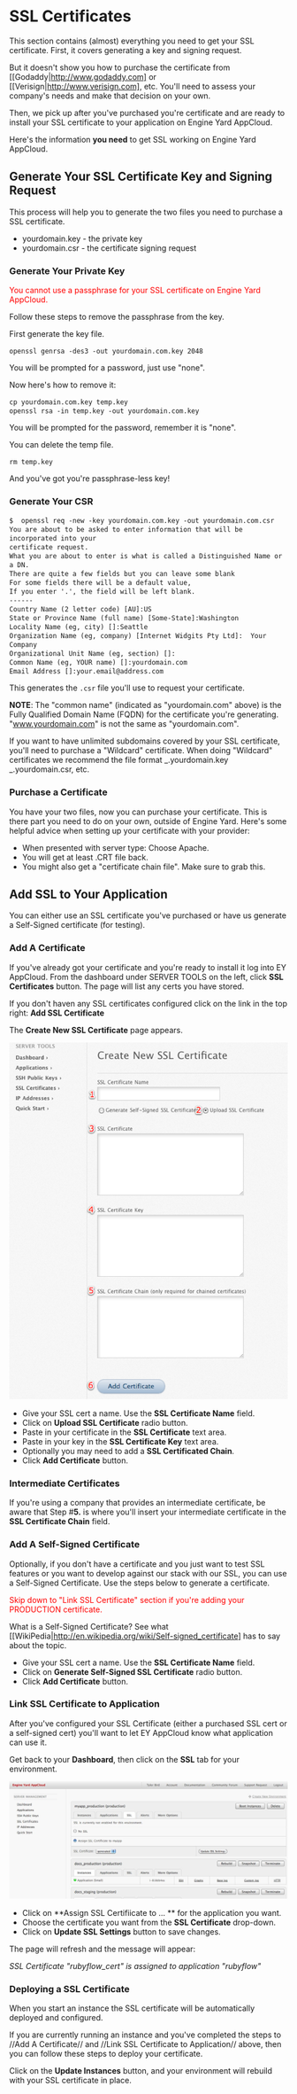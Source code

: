 # SSL Certificates

This section contains (almost) everything you need to get your SSL certificate.  First, it covers generating a key and signing request.  

But it doesn't show you how to purchase the certificate from [[Godaddy|http://www.godaddy.com] or [[Verisign|http://www.verisign.com], etc.  You'll need to assess your company's needs and make that decision on your own.

Then, we pick up after you've purchased you're certificate and are ready to install your SSL certificate to your application on Engine Yard AppCloud.

Here's the information **you need** to get SSL working on Engine Yard AppCloud.

## Generate Your SSL Certificate Key and Signing Request

This process will help you to generate the two files you need to purchase a SSL certificate.

  * yourdomain.key - the private key
  * yourdomain.csr - the certificate signing request

### Generate Your Private Key

<html><span style="color:red;">You cannot use a passphrase for your SSL certificate on Engine Yard AppCloud.</span></html>

Follow these steps to remove the passphrase from the key.

First generate the key file.

    openssl genrsa -des3 -out yourdomain.com.key 2048

You will be prompted for a password, just use "none".

Now here's how to remove it:

    cp yourdomain.com.key temp.key
    openssl rsa -in temp.key -out yourdomain.com.key

You will be prompted for the password, remember it is "none".

You can delete the temp file.

    rm temp.key

And you've got you're passphrase-less key!

### Generate Your CSR


    $  openssl req -new -key yourdomain.com.key -out yourdomain.com.csr
    You are about to be asked to enter information that will be incorporated into your
    certificate request.
    What you are about to enter is what is called a Distinguished Name or a DN.
    There are quite a few fields but you can leave some blank
    For some fields there will be a default value,
    If you enter '.', the field will be left blank.
    ------
    Country Name (2 letter code) [AU]:US
    State or Province Name (full name) [Some-State]:Washington
    Locality Name (eg, city) []:Seattle
    Organization Name (eg, company) [Internet Widgits Pty Ltd]:  Your Company
    Organizational Unit Name (eg, section) []:
    Common Name (eg, YOUR name) []:yourdomain.com
    Email Address []:your.email@address.com


This generates the `.csr` file you'll use to request your certificate.

**NOTE**: The "common name" (indicated as "yourdomain.com" above) is the Fully Qualified Domain Name (FQDN) for the certificate you're generating.  <nowiki>"www.yourdomain.com" is not the same as "yourdomain.com".</nowiki>

If you want to have unlimited subdomains covered by your SSL certificate, you'll need to purchase a "Wildcard" certificate.  When doing "Wildcard" certificates we recommend the file format _.yourdomain.key _.yourdomain.csr, etc.

### Purchase a Certificate

You have your two files, now you can purchase your certificate.  This is there part you need to do on your own, outside of Engine Yard.  Here's some helpful advice when setting up your certificate with your provider:

  * When presented with server type: Choose Apache.
  * You will get at least .CRT file back.
  * You might also get a "certificate chain file".  Make sure to grab this.

## Add SSL to Your Application

You can either use an SSL certificate you've purchased or have us generate a Self-Signed certificate (for testing).

### Add A Certificate

If you've already got your certificate and you're ready to install it log into EY AppCloud. From the dashboard under SERVER TOOLS on the left, click **SSL Certificates** button.  The page will list any certs you have stored.

If you don't haven any SSL certificates configured click on the link in the top right: **Add SSL Certificate**

The **Create New SSL Certificate** page appears.

![SSL Cert](images/appcloudsslcertificates.png)

  - Give your SSL cert a name.  Use the **SSL Certificate Name** field.
  - Click on **Upload SSL Certificate** radio button.
  - Paste in your certificate in the **SSL Certificate** text area.
  - Paste in your key in the **SSL Certificate Key** text area.
  - Optionally you may need to add a **SSL Certificated Chain**.
  - Click **Add Certificate** button.

### Intermediate Certificates

If you're using a company that provides an intermediate certificate, be aware that Step #**5.** is where you'll insert your intermediate certificate in the **SSL Certificate Chain** field.

### Add A Self-Signed Certificate

Optionally, if you don't have a certificate and you just want to test SSL features or you want to develop against our stack with our SSL, you can use a Self-Signed Certificate.  Use the steps below to generate a certificate.

<html><span style="color:red;">Skip down to "Link SSL Certificate" section if you're adding your PRODUCTION certificate.</span></html>

What is a Self-Signed Certificate?  See what [[WikiPedia|http://en.wikipedia.org/wiki/Self-signed_certificate] has to say about the topic.

  - Give your SSL cert a name.  Use the **SSL Certificate Name** field.
  - Click on **Generate Self-Signed SSL Certificate** radio button.
  - Click **Add Certificate** button.

### Link SSL Certificate to Application

After you've configured your SSL Certificate (either a purchased SSL cert or a self-signed cert) you'll want to let EY AppCloud know what application can use it.

Get back to your **Dashboard**, then click on the **SSL** tab for your environment.

![SSL Tab](images/ssl_tab.jpg)

  - Click on **Assign SSL Certifiicate to ... ** for the application you want.
  - Choose the certificate you want from the **SSL Certificate** drop-down.
  - Click on **Update SSL Settings** button to save changes.

The page will refresh and the message will appear:

*SSL Certificate "rubyflow_cert" is assigned to application "rubyflow"*

### Deploying a SSL Certificate

When you start an instance the SSL certificate will be automatically deployed and configured.

If you are currently running an instance and you've completed the steps to //Add A Certificate// and //Link SSL Certificate to Application// above, then you can follow these steps to deploy your certificate.

Click on the **Update Instances** button, and your environment will rebuild with your SSL certificate in place.